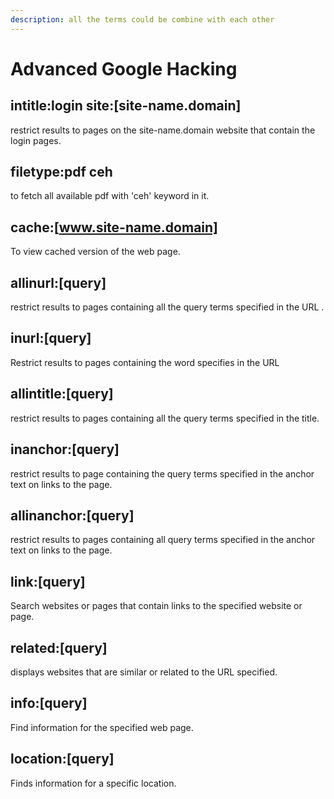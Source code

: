 ```yaml
---
description: all the terms could be combine with each other
---
```


# Advanced Google Hacking

## intitle:login site:\[site-name.domain]

restrict results to pages on the site-name.domain website that contain the login pages.

## filetype:pdf ceh

to fetch all available pdf with 'ceh' keyword in it.

## cache:\[www.site-name.domain]

To view cached version of the web page.

## allinurl:\[query]

restrict results to pages containing all the query terms specified in the URL .

## inurl:\[query]

Restrict results to pages containing the word specifies in the URL

## allintitle:\[query]

restrict results to pages containing all the query terms specified in the title.

## inanchor:\[query]

restrict results to page containing the query terms specified in the anchor text on links to the page.

## allinanchor:\[query]

restrict results to pages containing all query terms specified in the anchor text on links to the page.

## link:\[query]

Search websites or pages that contain links to the specified website or page.

## related:\[query]

displays websites that are similar or related to the URL specified.

## info:\[query]

Find information for the specified web page.

## location:\[query]

Finds information for a specific location.

